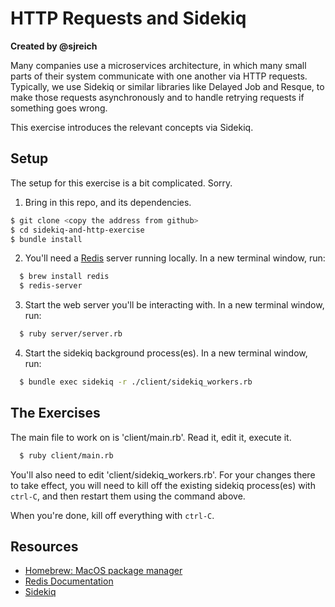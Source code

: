# HTTP Requests and Sidekiq

__Created by @sjreich__

Many companies use a microservices architecture, in which many small parts of their system communicate with one another via HTTP requests.  Typically, we use Sidekiq or similar libraries like Delayed Job and Resque, to make those requests asynchronously and to handle retrying requests
if something goes wrong.

This exercise introduces the relevant concepts via Sidekiq.

## Setup

The setup for this exercise is a bit complicated.  Sorry.

1. Bring in this repo, and its dependencies.
  ```bash
  $ git clone <copy the address from github>
  $ cd sidekiq-and-http-exercise
  $ bundle install
  ```

2. You'll need a [Redis](http://redis.io) server running locally.  In a new terminal window, run:
  ```bash
    $ brew install redis
    $ redis-server
  ```

3. Start the web server you'll be interacting with.  In a new terminal window, run:
  ```bash
    $ ruby server/server.rb
  ```

4. Start the sidekiq background process(es).  In a new terminal window, run:
  ```bash
    $ bundle exec sidekiq -r ./client/sidekiq_workers.rb
  ```


## The Exercises

The main file to work on is 'client/main.rb'.  Read it, edit it, execute it.
  ```bash
    $ ruby client/main.rb
  ```

You'll also need to edit 'client/sidekiq_workers.rb'.  For your changes there to take effect,
you will need to kill off the existing sidekiq process(es) with `ctrl-C`, and then restart
them using the command above.

When you're done, kill off everything with `ctrl-C`.

## Resources
- [Homebrew: MacOS package manager](https://brew.sh/)
- [Redis Documentation](https://redis.io/)
- [Sidekiq](https://github.com/mperham/sidekiq/wiki)
